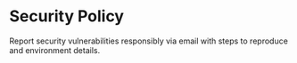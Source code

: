 # Security Policy


Report security vulnerabilities responsibly via email with steps to reproduce and environment details.